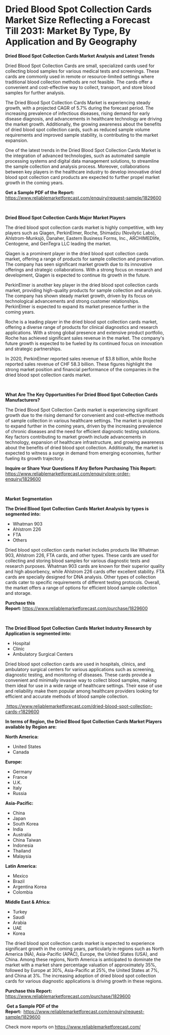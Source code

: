 <p><h1>Dried Blood Spot Collection Cards Market Size Reflecting a Forecast Till 2031: Market By Type, By Application and By Geography</h1></p><p><strong>Dried Blood Spot Collection Cards Market Analysis and Latest Trends</strong></p>
<p><p>Dried Blood Spot Collection Cards are small, specialized cards used for collecting blood samples for various medical tests and screenings. These cards are commonly used in remote or resource-limited settings where traditional blood collection methods are not feasible. The cards offer a convenient and cost-effective way to collect, transport, and store blood samples for further analysis.</p><p>The Dried Blood Spot Collection Cards Market is experiencing steady growth, with a projected CAGR of 5.7% during the forecast period. The increasing prevalence of infectious diseases, rising demand for early disease diagnosis, and advancements in healthcare technology are driving the market growth. Additionally, the growing awareness about the benefits of dried blood spot collection cards, such as reduced sample volume requirements and improved sample stability, is contributing to the market expansion.</p><p>One of the latest trends in the Dried Blood Spot Collection Cards Market is the integration of advanced technologies, such as automated sample processing systems and digital data management solutions, to streamline the sample collection and analysis process. Moreover, collaborations between key players in the healthcare industry to develop innovative dried blood spot collection card products are expected to further propel market growth in the coming years.</p></p>
<p><strong>Get a Sample PDF of the Report:&nbsp;</strong> <a href="https://www.reliablemarketforecast.com/enquiry/request-sample/1829600">https://www.reliablemarketforecast.com/enquiry/request-sample/1829600</a></p>
<p>&nbsp;</p>
<p><strong>Dried Blood Spot Collection Cards Major Market Players</strong></p>
<p><p>The dried blood spot collection cards market is highly competitive, with key players such as Qiagen, PerkinElmer, Roche, Shimadzu (Novilytic Labs), Ahlstrom-Munksjö, Danaher, Eastern Business Forms, Inc., ARCHIMEDlife, Centogene, and GenTegra LLC leading the market.</p><p>Qiagen is a prominent player in the dried blood spot collection cards market, offering a range of products for sample collection and preservation. The company has seen significant market growth due to its innovative offerings and strategic collaborations. With a strong focus on research and development, Qiagen is expected to continue its growth in the future.</p><p>PerkinElmer is another key player in the dried blood spot collection cards market, providing high-quality products for sample collection and analysis. The company has shown steady market growth, driven by its focus on technological advancements and strong customer relationships. PerkinElmer is expected to expand its market presence further in the coming years.</p><p>Roche is a leading player in the dried blood spot collection cards market, offering a diverse range of products for clinical diagnostics and research applications. With a strong global presence and extensive product portfolio, Roche has achieved significant sales revenue in the market. The company's future growth is expected to be fueled by its continued focus on innovation and strategic partnerships.</p><p>In 2020, PerkinElmer reported sales revenue of $3.8 billion, while Roche reported sales revenue of CHF 58.3 billion. These figures highlight the strong market position and financial performance of the companies in the dried blood spot collection cards market.</p></p>
<p>&nbsp;</p>
<p><strong>What Are The Key Opportunities For Dried Blood Spot Collection Cards Manufacturers?</strong></p>
<p><p>The Dried Blood Spot Collection Cards market is experiencing significant growth due to the rising demand for convenient and cost-effective methods of sample collection in various healthcare settings. The market is projected to expand further in the coming years, driven by the increasing prevalence of chronic diseases and the need for efficient diagnostic testing solutions. Key factors contributing to market growth include advancements in technology, expansion of healthcare infrastructure, and growing awareness about the benefits of dried blood spot collection. Additionally, the market is expected to witness a surge in demand from emerging economies, further fueling its growth trajectory.</p></p>
<p><strong>Inquire or Share Your Questions If Any Before Purchasing This Report:</strong> <a href="https://www.reliablemarketforecast.com/enquiry/pre-order-enquiry/1829600">https://www.reliablemarketforecast.com/enquiry/pre-order-enquiry/1829600</a></p>
<p>&nbsp;</p>
<p><strong>Market Segmentation</strong></p>
<p><strong>The Dried Blood Spot Collection Cards Market Analysis by types is segmented into:</strong></p>
<p><ul><li>Whatman 903</li><li>Ahlstrom 226</li><li>FTA</li><li>Others</li></ul></p>
<p><p>Dried blood spot collection cards market includes products like Whatman 903, Ahlstrom 226, FTA cards, and other types. These cards are used for collecting and storing blood samples for various diagnostic tests and research purposes. Whatman 903 cards are known for their superior quality and high absorbency, while Ahlstrom 226 cards offer excellent stability. FTA cards are specially designed for DNA analysis. Other types of collection cards cater to specific requirements of different testing protocols. Overall, the market offers a range of options for efficient blood sample collection and storage.</p></p>
<p><strong>Purchase this Report:&nbsp;</strong><a href="https://www.reliablemarketforecast.com/purchase/1829600">https://www.reliablemarketforecast.com/purchase/1829600</a></p>
<p>&nbsp;</p>
<p><strong>The Dried Blood Spot Collection Cards Market Industry Research by Application is segmented into:</strong></p>
<p><ul><li>Hospital</li><li>Clinic</li><li>Ambulatory Surgical Centers</li></ul></p>
<p><p>Dried blood spot collection cards are used in hospitals, clinics, and ambulatory surgical centers for various applications such as screening, diagnostic testing, and monitoring of diseases. These cards provide a convenient and minimally invasive way to collect blood samples, making them ideal for use in a wide range of healthcare settings. Their ease of use and reliability make them popular among healthcare providers looking for efficient and accurate methods of blood sample collection.</p></p>
<p><a href="https://www.reliablemarketforecast.com/dried-blood-spot-collection-cards-r1829600">&nbsp;https://www.reliablemarketforecast.com/dried-blood-spot-collection-cards-r1829600</a></p>
<p><strong>In terms of Region, the Dried Blood Spot Collection Cards Market Players available by Region are:</strong></p>
<p>
    <p> <strong> North America: </strong>
        <ul>
            <li>United States</li>
            <li>Canada</li>
        </ul>
        </p> 
    <p> <strong> Europe: </strong>
        <ul>
            <li>Germany</li>
            <li>France</li>
            <li>U.K.</li>
            <li>Italy</li>
            <li>Russia</li>
        </ul>
        </p> 
    <p> <strong> Asia-Pacific: </strong>
        <ul>
            <li>China</li>
            <li>Japan</li>
            <li>South Korea</li>
            <li>India</li>
            <li>Australia</li>
            <li>China Taiwan</li>
            <li>Indonesia</li>
            <li>Thailand</li>
            <li>Malaysia</li>
        </ul>
        </p> 
    <p> <strong> Latin America: </strong>
        <ul>
            <li>Mexico</li>
            <li>Brazil</li>
            <li>Argentina Korea</li>
            <li>Colombia</li>
        </ul>
        </p> 
    <p> <strong> Middle East & Africa: </strong>
        <ul>
            <li>Turkey</li>
            <li>Saudi</li>
            <li>Arabia</li>
            <li>UAE</li>
            <li>Korea</li>
        </ul>
    </p>
    </p>
<p><p>The dried blood spot collection cards market is expected to experience significant growth in the coming years, particularly in regions such as North America (NA), Asia-Pacific (APAC), Europe, the United States (USA), and China. Among these regions, North America is anticipated to dominate the market with a market share percentage valuation of approximately 35%, followed by Europe at 30%, Asia-Pacific at 25%, the United States at 7%, and China at 3%. The increasing adoption of dried blood spot collection cards for various diagnostic applications is driving growth in these regions.</p></p>
<p><strong>Purchase this Report: </strong><a href="https://www.reliablemarketforecast.com/purchase/1829600">https://www.reliablemarketforecast.com/purchase/1829600</a></p>
<p>&nbsp;<strong>Get a Sample PDF of the Report:&nbsp;&nbsp;</strong><a href="https://www.reliablemarketforecast.com/enquiry/request-sample/1829600">https://www.reliablemarketforecast.com/enquiry/request-sample/1829600</a></p>
<p><strong></strong></p>
<p>Check more reports on <a href="https://www.reliablemarketforecast.com/">https://www.reliablemarketforecast.com/</a></p>